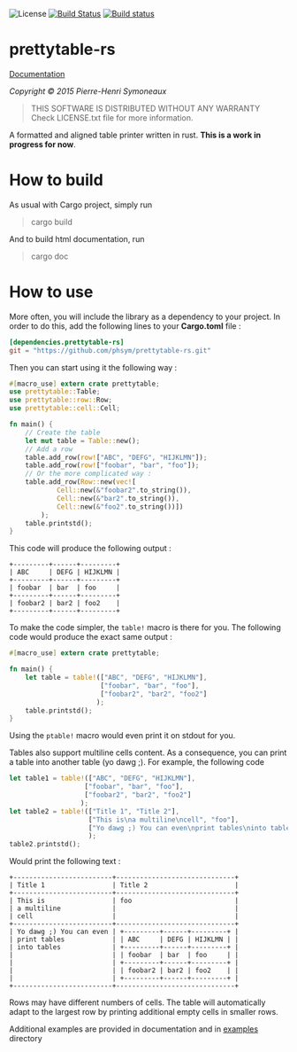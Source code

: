 ![License](http://img.shields.io/badge/license-BSD-lightgrey.svg)
[![Build Status](https://travis-ci.org/phsym/prettytable-rs.svg)](https://travis-ci.org/phsym/prettytable-rs)
[![Build status](https://ci.appveyor.com/api/projects/status/wdh9klb35fed6ik9?svg=true)](https://ci.appveyor.com/project/phsym/prettytable-rs)

# prettytable-rs

[Documentation](http://phsym.github.io/prettytable-rs)

*Copyright &copy; 2015 Pierre-Henri Symoneaux*

> THIS SOFTWARE IS DISTRIBUTED WITHOUT ANY WARRANTY <br>
> Check LICENSE.txt file for more information. <br>

A formatted and aligned table printer written in rust. **This is a work in progress for now**.

# How to build

As usual with Cargo project, simply run

> cargo build

And to build html documentation, run

> cargo doc

# How to use
More often, you will include the library as a dependency to your project. In order to do this, add the following lines to your **Cargo.toml** file :

```toml
[dependencies.prettytable-rs]
git = "https://github.com/phsym/prettytable-rs.git"

```

Then you can start using it the following way :

```rust
#[macro_use] extern crate prettytable;
use prettytable::Table;
use prettytable::row::Row;
use prettytable::cell::Cell;

fn main() {
	// Create the table
	let mut table = Table::new();
	// Add a row
	table.add_row(row!["ABC", "DEFG", "HIJKLMN"]);
    table.add_row(row!["foobar", "bar", "foo"]);
    // Or the more complicated way :
    table.add_row(Row::new(vec![
    		Cell::new(&"foobar2".to_string()),
    		Cell::new(&"bar2".to_string()),
    		Cell::new(&"foo2".to_string())])
    	);
    table.printstd();
}
```

This code will produce the following output :

```text
+---------+------+---------+
| ABC     | DEFG | HIJKLMN |
+---------+------+---------+
| foobar  | bar  | foo     |
+---------+------+---------+
| foobar2 | bar2 | foo2    |
+---------+------+---------+
```

To make the code simpler, the `table!` macro is there for you. The following code would produce the exact same output :
```rust
#[macro_use] extern crate prettytable;

fn main() {
	let table = table!(["ABC", "DEFG", "HIJKLMN"],
    				   ["foobar", "bar", "foo"],
    				   ["foobar2", "bar2", "foo2"]
    				  );
    table.printstd();
}
```

Using the `ptable!` macro would even print it on stdout for you.

Tables also support multiline cells content. As a consequence, you can print a table into another table (yo dawg ;).
For example, the following code
```rust
let table1 = table!(["ABC", "DEFG", "HIJKLMN"],
				   ["foobar", "bar", "foo"],
				   ["foobar2", "bar2", "foo2"]
				  );
let table2 = table!(["Title 1", "Title 2"],
					["This is\na multiline\ncell", "foo"],
					["Yo dawg ;) You can even\nprint tables\ninto tables", table1]
					);
table2.printstd();
```
Would print the following text :
```text
+-------------------------+------------------------------+
| Title 1                 | Title 2                      |
+-------------------------+------------------------------+
| This is                 | foo                          |
| a multiline             |                              |
| cell                    |                              |
+-------------------------+------------------------------+
| Yo dawg ;) You can even | +---------+------+---------+ |
| print tables            | | ABC     | DEFG | HIJKLMN | |
| into tables             | +---------+------+---------+ |
|                         | | foobar  | bar  | foo     | |
|                         | +---------+------+---------+ |
|                         | | foobar2 | bar2 | foo2    | |
|                         | +---------+------+---------+ |
+-------------------------+------------------------------+
```

Rows may have different numbers of cells. The table will automatically adapt to the largest row by printing additional empty cells in smaller rows.

Additional examples are provided in documentation and in [examples](./examples/) directory

